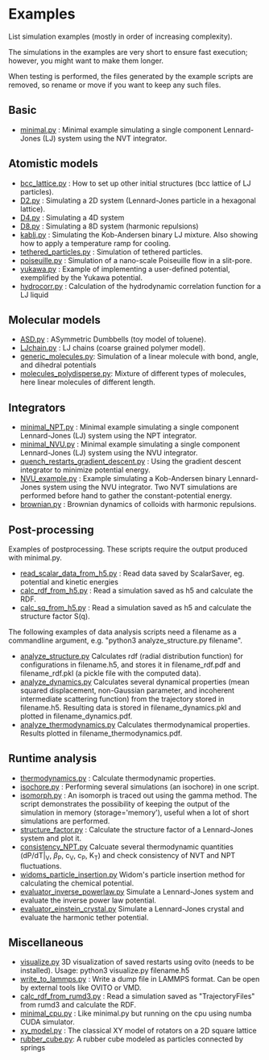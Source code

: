 # Examples

List simulation examples (mostly in order of increasing complexity).

The simulations in the examples are very short to ensure fast execution; however, you might want to make them longer.

When testing is performed, the files generated by the example scripts are removed, so rename or move if you want to keep any such files.

## Basic

- [minimal.py](minimal.py) : Minimal example simulating a single component Lennard-Jones (LJ) system using the NVT integrator.

## Atomistic models

- [bcc_lattice.py](bcc_lattice.py) : How to set up other initial structures (bcc lattice of LJ particles).
- [D2.py](D2.py) : Simulating a 2D system (Lennard-Jones particle in a hexagonal lattice).
- [D4.py](D4.py) : Simulating a 4D system
- [D8.py](D8.py) : Simulating a 8D system (harmonic repulsions)
- [kablj.py](kablj.py) : Simulating the Kob-Andersen binary LJ mixture. Also showing how to apply a temperature ramp for cooling.
- [tethered_particles.py](tethered_particles.py) : Simulation of tethered particles.
- [poiseuille.py](poiseuille.py) : Simulation of a nano-scale Poiseuille flow in a slit-pore.
- [yukawa.py](yukawa.py) : Example of implementing a user-defined potential, exemplified by the Yukawa potential.
- [hydrocorr.py](hydrocorr.py) : Calculation of the hydrodynamic correlation function for a LJ liquid

## Molecular models

- [ASD.py](ASD.py) : ASymmetric Dumbbells (toy model of toluene).
- [LJchain.py](LJchain.py) : LJ chains (coarse grained polymer model).
- [generic_molecules.py](generic_molecules.py): Simulation of a linear molecule with bond, angle, and dihedral potentials
- [molecules_polydisperse.py](molecules_polydisperse.py): Mixture of different types of molecules, here linear molecules of different length.

## Integrators

- [minimal_NPT.py](minimal_NPT.py) : Minimal example simulating a single component Lennard-Jones (LJ) system using the NPT integrator.
- [minimal_NVU.py](minimal_NVU.py) : Minimal example simulating a single component Lennard-Jones (LJ) system using the NVU integrator.
- [quench_restarts_gradient_descent.py](quench_restarts_gradient_descent.py) : Using the gradient descent integrator to minimize potential energy.
- [NVU_example.py](NVU_example.py) : Example simulating a Kob-Andersen binary Lennard-Jones system using the NVU integrator. Two NVT simulations are performed before hand to gather the constant-potential energy.
- [brownian.py](brownian.py) : Brownian dynamics of colloids with harmonic repulsions.

## Post-processing

Examples of postprocessing. These scripts require the output produced with minimal.py.

- [read_scalar_data_from_h5.py](read_scalar_data_from_h5.py) : Read data saved by ScalarSaver, eg. potential and kinetic energies
- [calc_rdf_from_h5.py](calc_rdf_from_h5.py) : Read a simulation saved as h5 and calculate the RDF.
- [calc_sq_from_h5.py](calc_sq_from_h5.py) : Read a simulation saved as h5 and calculate the structure factor S(q).

The following examples of data analysis scripts need a filename as a commandline argument, e.g. "python3 analyze_structure.py filename". 

- [analyze_structure.py](analyze_structure.py) Calculates rdf (radial distribution function) for configurations in filename.h5, and stores it in filename_rdf.pdf and filename_rdf.pkl (a pickle file with the computed data).
- [analyze_dynamics.py](analyze_dynamics.py) Calculates several dynamical properties (mean squared displacement, non-Gaussian parameter, and incoherent intermediate scattering function) from the trajectory stored in filename.h5. Resulting data is stored in filename_dynamics.pkl and plotted in filename_dynamics.pdf.
- [analyze_thermodynamics.py](analyze_thermodynamics.py) Calculates thermodynamical properties. Results plotted in filename_thermodynamics.pdf.

## Runtime analysis

- [thermodynamics.py](thermodynamics.py) : Calculate thermodynamic properties.
- [isochore.py](isochore.py) : Performing several simulations (an isochore) in one script.
- [isomorph.py](isomorph.py) : An isomorph is traced out using the gamma method. The script demonstrates the possibility of keeping the output of the simulation in memory (storage='memory'), useful when a lot of short simulations are performed.
- [structure_factor.py](structure_factor.py) : Calculate the structure factor of a Lennard-Jones system and plot it.
- [consistency_NPT.py](consistency_NPT.py) Calcuate several thermodynamic quantities (dP/dT|<sub>V</sub>, $\beta$<sub>P</sub>, c<sub>V</sub>, c<sub>P</sub>, K<sub>T</sub>) and check consistency of NVT and NPT fluctuations. 
- [widoms_particle_insertion.py](widoms_particle_insertion.py) Widom's particle insertion method for calculating the chemical potential.
- [evaluator_inverse_powerlaw.py](evaluator_inverse_powerlaw.py) Simulate a Lennard-Jones system and evaluate the inverse power law potential.
- [evaluator_einstein_crystal.py](evaluator_einstein_crystal.py) Simulate a Lennard-Jones crystal and evaluate the harmonic tether potential.

## Miscellaneous

- [visualize.py](visualize.py) 3D visualization of saved restarts using ovito (needs to be installed). Usage: python3 visualize.py filename.h5
- [write_to_lammps.py](write_to_lammps.py) : Write a dump file in LAMMPS format. Can be open by external tools like OVITO or VMD.
- [calc_rdf_from_rumd3.py](calc_rdf_from_rumd3.py) : Read a simulation saved as "TrajectoryFiles" from rumd3 and calculate the RDF.
- [minimal_cpu.py](minimal_cpu.py) : Like minimal.py but running on the cpu using numba CUDA simulator.
- [xy_model.py](xy_model.py) : The classical XY model of rotators on a 2D square lattice
- [rubber_cube.py](rubber_cube.py): A rubber cube modeled as particles connected by springs
